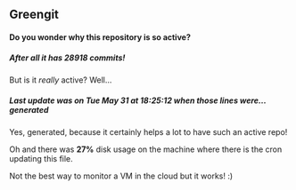 ## Greengit

#### Do you wonder why this repository is so active?

##### After all it has 28918 commits!

But is it *really* active? Well...

##### Last update was on Tue May 31 at 18:25:12 when those lines were... generated

Yes, generated, because it certainly helps a lot to have such an active repo!

Oh and there was **27%** disk usage on the machine
where there is the cron updating this file.

Not the best way to monitor a VM in the cloud but it works! :)
